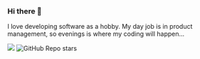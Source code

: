 ### Hi there 🌃

I love developing software as a hobby. My day job is in product management, so evenings is where my coding will happen...

![](https://komarev.com/ghpvc/?username=andli&color=blueviolet) ![GitHub Repo stars](https://img.shields.io/github/stars/andli?affiliations=OWNER%2CCOLLABORATOR&style=social)
